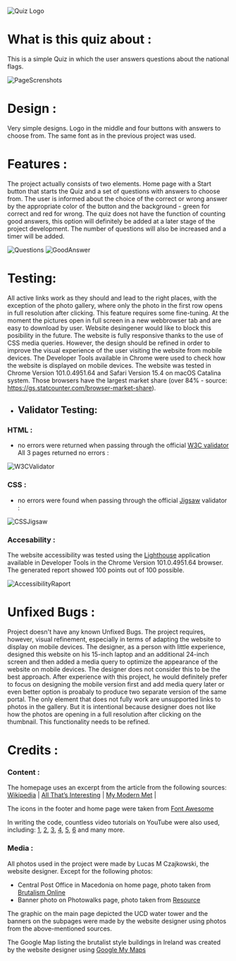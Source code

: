 ![Quiz Logo](https://res.cloudinary.com/dqoovwhgm/image/upload/v1657760641/code_institute_first_project/slider/gallery/flags_challengo_logo_rdm_yqgms5.png)


# What is this quiz about : 

This is a simple Quiz in which the user answers questions about the national flags.


![PageScrenshots](https://res.cloudinary.com/dqoovwhgm/image/upload/v1657760770/code_institute_first_project/slider/gallery/Screenshot_2022-07-14_at_03.05.53_hyfzfr.png)



# Design : 
Very simple designs. Logo in the middle and four buttons with answers to choose from. The same font as in the previous project was used.



# Features :

The project actually consists of two elements. Home page with a Start button that starts the Quiz and a set of questions with answers to choose from. The user is informed about the choice of the correct or wrong answer by the appropriate color of the button and the background - green for correct and red for wrong. The quiz does not have the function of counting good answers, this option will definitely be added at a later stage of the project development. The number of questions will also be increased and a timer will be added.

![Questions](https://res.cloudinary.com/dqoovwhgm/image/upload/v1657790924/code_institute_first_project/slider/gallery/answers_jiru1u.jpg)
![GoodAnswer](https://res.cloudinary.com/dqoovwhgm/image/upload/v1657790925/code_institute_first_project/slider/gallery/good_answer_b41pie.jpg)

# Testing:

All active links work as they should and lead to the right places, with the exception of the photo gallery, where only the photo in the first row opens in full resolution after clicking. This feature requires some fine-tuning. At the moment the pictures open in full screen in a new webbrowser tab and are easy to download by user. Website desingener would like to block this posibility in the future.
The website is fully responsive thanks to the use of CSS media queries. However, the design should be refined in order to improve the visual experience of the user visiting the website from mobile devices.
The Developer Tools available in Chrome were used to check how the website is displayed on mobile devices. The website was tested in Chrome Version 101.0.4951.64  and Safari Version 15.4 on macOS Catalina system. Those browsers have the largest market share (over 84% - source: https://gs.statcounter.com/browser-market-share).

* ## Validator Testing:


### HTML :
- no errors were returned when passing through the official [W3C validator](https://validator.w3.org/) All 3 pages returned no errors :

![W3CValidator](https://res.cloudinary.com/dqoovwhgm/image/upload/v1653604399/code_institute_first_project/slider/readMe/html_testing_eool7t.jpg)

### CSS :
- no errors were found when passing through the official [Jigsaw](https://jigsaw.w3.org/css-validator/) validator :

![CSSJigsaw](https://res.cloudinary.com/dqoovwhgm/image/upload/v1653604399/code_institute_first_project/slider/readMe/css_testing_tyjjka.jpg)

### Accesability :

The website accessibility was tested using the [Lighthouse](https://developers.google.com/web/tools/lighthouse) application available in Developer Tools in the Chrome Version 101.0.4951.64 browser. The generated report showed 100 points out of 100 possible.

![AccessibilityRaport](https://res.cloudinary.com/dqoovwhgm/image/upload/v1653605541/code_institute_first_project/slider/readMe/lighhouse_testing_odyq4z.jpg)


# Unfixed Bugs :

Project doesn't have any known Unfixed Bugs. The project requires, however, visual refinement, especially in terms of adapting the website to display on mobile devices. The designer, as a person with little experience, designed this website on his 15-inch laptop and an additional 24-inch screen and then added a media query to optimize the appearance of the website on mobile devices. The designer does not consider this to be the best approach. After experience with this project, he would definitely prefer to focus on designing the mobile version first and add media query later or even better option is proabaly to produce two separate version of the same portal. 
The only element that does not fully work are unsupported links to photos in the gallery. But it is intentional because designer does not like how the photos are opening in a full resolution after clicking on the thumbnail. This functionality needs to be refined.

# Credits :

### Content :

The homepage uses an excerpt from the article from the following sources:
[Wikipedia](https://en.wikipedia.org/wiki/Brutalist_architecture) |
[All That’s Interesting](https://allthatsinteresting.com/brutalism) |
[My Modern Met](https://mymodernmet.com/brutalist-architecture/) |

The icons in the footer and home page were taken from [Font Awesome](https://fontawesome.com/)

In writing the code, countless video tutorials on YouTube were also used, including: 
[1](https://www.youtube.com/watch?v=hRyDECs2N8I&t=330s), [2](https://www.youtube.com/watch?v=1CZhGDU5cWM),
[3](https://www.youtube.com/watch?v=QXFd95X08uA), [4](https://www.youtube.com/watch?v=ZRIhvtbdQWM), 
[5](https://www.youtube.com/watch?v=rg7Fvvl3taU&t=1423s), [6](https://www.youtube.com/watch?v=RuJyYiRttpI) and many more. 

### Media :

All photos used in the project were made by Lucas M Czajkowski, the website designer.
Except for the following photos:
- Central Post Office in Macedonia on home page, photo taken from [Brutalism Online](http://brutalism.online/brutalist-buildings/39-macedonia/396-central-post-office-skopje-macedonia)
- Banner photo on Photowalks page, photo taken from [Resource](http://resourcemagonline.com/2018/10/who-do-i-have-to-be-to-make-money-from-stock-photography/93084/)

The graphic on the main page depicted the UCD water tower and the banners on the subpages were made by the website designer using photos from the above-mentioned sources.

The Google Map listing the brutalist style buildings in Ireland was created by 
the website designer using [Google My Maps](https://www.google.com/maps/about/mymaps/)

